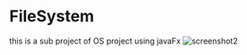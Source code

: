 # FileSystem
this is a sub project of OS project using javaFx
![screenshot2](https://user-images.githubusercontent.com/27670207/40239050-35869690-5ab5-11e8-8e43-c9c4b6a3047e.JPG)
